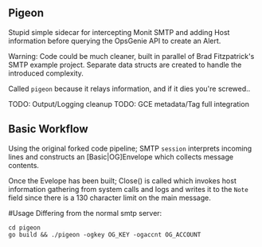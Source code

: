 Pigeon
------

Stupid simple sidecar for intercepting Monit SMTP and adding Host information before querying the OpsGenie API to create an Alert.

Warning: Code could be much cleaner, built in parallel of Brad Fitzpatrick's SMTP example project. Separate data structs are created to handle the introduced complexity.

Called `pigeon` because it relays information, and if it dies you're screwed..

TODO: Output/Logging cleanup
TODO: GCE metadata/Tag full integration

## Basic Workflow  

Using the original forked code pipeline; SMTP `session` interprets incoming lines and constructs an [Basic|OG]Envelope which collects message contents.

Once the Evelope has been built; Close() is called which invokes host information gathering from system calls and logs and writes it to the `Note` field since there is a 130 character limit on the main message.

#Usage
Differing from the normal smtp server:
```
cd pigeon
go build && ./pigeon -ogkey OG_KEY -ogaccnt OG_ACCOUNT
```
